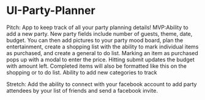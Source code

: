 # UI-Party-Planner

Pitch: App to keep track of all your party planning details!
MVP:Ability to add a new party. New party fields include number of guests, theme, date, budget. You can then add pictures to your party mood board, plan the entertainment, create a shopping list with the ability to mark individual items as purchased, and create a general to do list. Marking an item as purchased pops up with a modal to enter the price. Hitting submit updates the budget with amount left. Completed items will also be formatted like this on the shopping or to do list. Ability to add new categories to track

Stretch: Add the ability to connect with your facebook account to add party attendees by your list of friends and send a facebook invite.